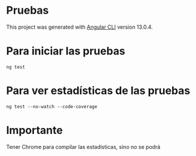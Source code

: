 # Pruebas

This project was generated with [Angular CLI](https://github.com/angular/angular-cli) version 13.0.4.

# Para iniciar las pruebas
```
ng test
```

# Para ver estadísticas de las pruebas
```
ng test --no-watch --code-coverage
```

# Importante
Tener Chrome para compilar las estadísticas, sino no se podrá


